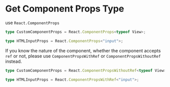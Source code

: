 # Get Component Props Type

use `React.ComponentProps`

```typescript
type CustomComponentProps = React.ComponentProps<typeof View>;

type HTMLInputProps = React.ComponentProps<"input">;
```

If you know the nature of the component, whether the component accepts `ref` or not, please use `ComponentPropsWithRef` or `ComponentPropsWithoutRef` instead.

```typescript
type CustomComponentProps = React.ComponentPropsWithoutRef<typeof View>;

type HTMLInputProps = React.ComponentPropsWithRef<"input">;
```
